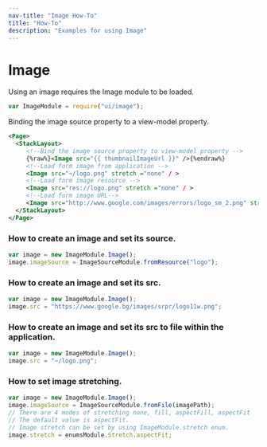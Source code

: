 ```yaml
---
nav-title: "Image How-To"
title: "How-To"
description: "Examples for using Image"
---
```

# Image
Using an image requires the Image module to be loaded.
``` JavaScript
var ImageModule = require("ui/image");
```
Binding the image source property to a view-model property.
```XML
<Page>
  <StackLayout>
     <!--Bind the image source property to view-model property -->
     {%raw%}<Image src="{{ thumbnailImageUrl }}" />{%endraw%}
     <!--Load form image from application -->
     <Image src="~/logo.png" stretch ="none" / > 
     <!--Load form image resource -->
     <Image src="res://logo.png" stretch ="none" / > 
     <!--Load form image URL-->
     <Image src="http://www.google.com/images/errors/logo_sm_2.png" stretch ="none" /> 
  </StackLayout>
</Page>
```
### How to create an image and set its source.
``` JavaScript
var image = new ImageModule.Image();
image.imageSource = ImageSourceModule.fromResource("logo");
```
### How to create an image and set its src.
``` JavaScript
var image = new ImageModule.Image();
image.src = "https://www.google.bg/images/srpr/logo11w.png";
```
### How to create an image and set its src to file within the application.
``` JavaScript
var image = new ImageModule.Image();
image.src = "~/logo.png";
```
### How to set image stretching.
``` JavaScript
var image = new ImageModule.Image();
image.imageSource = ImageSourceModule.fromFile(imagePath);
// There are 4 modes of stretching none, fill, aspectFill, aspectFit
// The default value is aspectFit.
// Image stretch can be set by using ImageModule.stretch enum.
image.stretch = enumsModule.Stretch.aspectFit;
```
